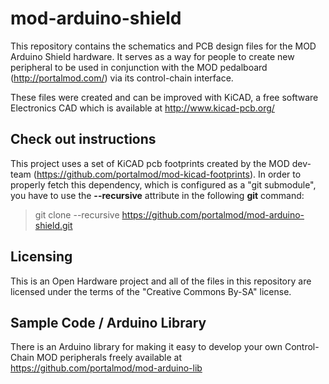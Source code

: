 mod-arduino-shield
==================

This repository contains the schematics and PCB design files for the MOD Arduino Shield hardware. It serves as a way for people to create new peripheral to be used in conjunction with the MOD pedalboard (http://portalmod.com/) via its control-chain interface.

These files were created and can be improved with KiCAD, a free software Electronics CAD which is available at http://www.kicad-pcb.org/

## Check out instructions ##

This project uses a set of KiCAD pcb footprints created by the MOD dev-team (https://github.com/portalmod/mod-kicad-footprints). In order to properly fetch this dependency, which is configured as a "git submodule", you have to use the **--recursive** attribute in the following **git** command:

> git clone --recursive https://github.com/portalmod/mod-arduino-shield.git

## Licensing ##

This is an Open Hardware project and all of the files in this repository are licensed under the terms of the "Creative Commons By-SA" license.

## Sample Code / Arduino Library ##

There is an Arduino library for making it easy to develop your own Control-Chain MOD peripherals freely available at https://github.com/portalmod/mod-arduino-lib


